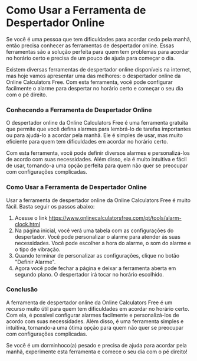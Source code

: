 Como Usar a Ferramenta de Despertador Online
============================================

Se você é uma pessoa que tem dificuldades para acordar cedo pela manhã, então precisa conhecer as ferramentas de despertador online. Essas ferramentas são a solução perfeita para quem tem problemas para acordar no horário certo e precisa de um pouco de ajuda para começar o dia.

Existem diversas ferramentas de despertador online disponíveis na internet, mas hoje vamos apresentar uma das melhores: o despertador online da Online Calculators Free. Com esta ferramenta, você pode configurar facilmente o alarme para despertar no horário certo e começar o seu dia com o pé direito.

### Conhecendo a Ferramenta de Despertador Online

O despertador online da Online Calculators Free é uma ferramenta gratuita que permite que você defina alarmes para lembrá-lo de tarefas importantes ou para ajudá-lo a acordar pela manhã. Ele é simples de usar, mas muito eficiente para quem tem dificuldades em acordar no horário certo.

Com esta ferramenta, você pode definir diversos alarmes e personalizá-los de acordo com suas necessidades. Além disso, ela é muito intuitiva e fácil de usar, tornando-a uma opção perfeita para quem não quer se preocupar com configurações complicadas.

### Como Usar a Ferramenta de Despertador Online

Usar a ferramenta de despertador online da Online Calculators Free é muito fácil. Basta seguir os passos abaixo:

1. Acesse o link <https://www.onlinecalculatorsfree.com/pt/tools/alarm-clock.html>
2. Na página inicial, você verá uma tabela com as configurações do despertador. Você pode personalizar o alarme para atender às suas necessidades. Você pode escolher a hora do alarme, o som do alarme e o tipo de vibração.
3. Quando terminar de personalizar as configurações, clique no botão "Definir Alarme".
4. Agora você pode fechar a página e deixar a ferramenta aberta em segundo plano. O despertador irá tocar no horário escolhido.

### Conclusão

A ferramenta de despertador online da Online Calculators Free é um recurso muito útil para quem tem dificuldades em acordar no horário certo. Com ela, é possível configurar alarmes facilmente e personalizá-los de acordo com suas necessidades. Além disso, é uma ferramenta simples e intuitiva, tornando-a uma ótima opção para quem não quer se preocupar com configurações complicadas.

Se você é um dorminhoco(a) pesado e precisa de ajuda para acordar pela manhã, experimente esta ferramenta e comece o seu dia com o pé direito!